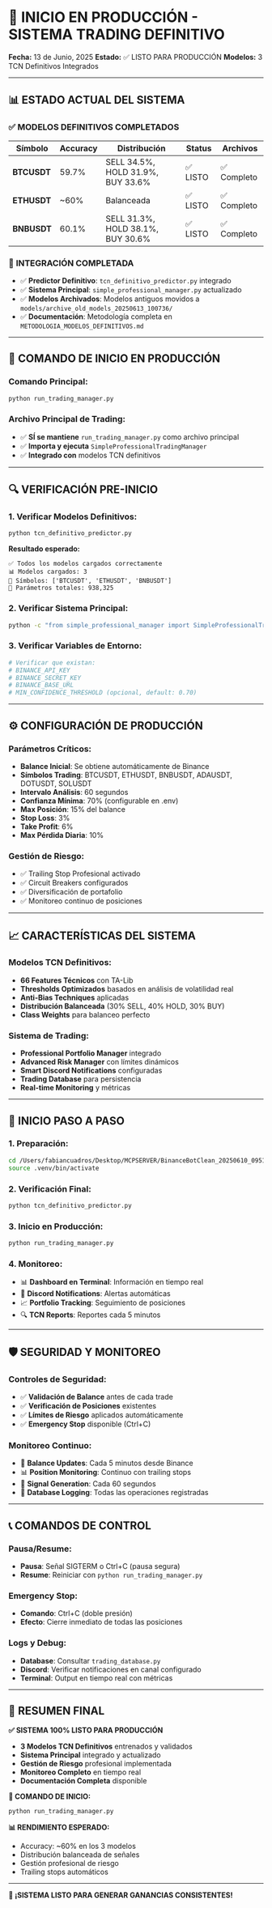 # 🚀 INICIO EN PRODUCCIÓN - SISTEMA TRADING DEFINITIVO

**Fecha:** 13 de Junio, 2025
**Estado:** ✅ LISTO PARA PRODUCCIÓN
**Modelos:** 3 TCN Definitivos Integrados

---

## 📊 ESTADO ACTUAL DEL SISTEMA

### ✅ **MODELOS DEFINITIVOS COMPLETADOS**

| Símbolo | Accuracy | Distribución | Status | Archivos |
|---------|----------|--------------|--------|----------|
| **BTCUSDT** | 59.7% | SELL 34.5%, HOLD 31.9%, BUY 33.6% | ✅ LISTO | ✅ Completo |
| **ETHUSDT** | ~60% | Balanceada | ✅ LISTO | ✅ Completo |
| **BNBUSDT** | 60.1% | SELL 31.3%, HOLD 38.1%, BUY 30.6% | ✅ LISTO | ✅ Completo |

### 🔧 **INTEGRACIÓN COMPLETADA**

- ✅ **Predictor Definitivo**: `tcn_definitivo_predictor.py` integrado
- ✅ **Sistema Principal**: `simple_professional_manager.py` actualizado
- ✅ **Modelos Archivados**: Modelos antiguos movidos a `models/archive_old_models_20250613_100736/`
- ✅ **Documentación**: Metodología completa en `METODOLOGIA_MODELOS_DEFINITIVOS.md`

---

## 🚀 COMANDO DE INICIO EN PRODUCCIÓN

### **Comando Principal:**
```bash
python run_trading_manager.py
```

### **Archivo Principal de Trading:**
- ✅ **SÍ se mantiene** `run_trading_manager.py` como archivo principal
- ✅ **Importa y ejecuta** `SimpleProfessionalTradingManager`
- ✅ **Integrado con** modelos TCN definitivos

---

## 🔍 VERIFICACIÓN PRE-INICIO

### 1. **Verificar Modelos Definitivos:**
```bash
python tcn_definitivo_predictor.py
```
**Resultado esperado:**
```
✅ Todos los modelos cargados correctamente
📊 Modelos cargados: 3
🎯 Símbolos: ['BTCUSDT', 'ETHUSDT', 'BNBUSDT']
🧠 Parámetros totales: 938,325
```

### 2. **Verificar Sistema Principal:**
```bash
python -c "from simple_professional_manager import SimpleProfessionalTradingManager; print('✅ Sistema listo')"
```

### 3. **Verificar Variables de Entorno:**
```bash
# Verificar que existan:
# BINANCE_API_KEY
# BINANCE_SECRET_KEY
# BINANCE_BASE_URL
# MIN_CONFIDENCE_THRESHOLD (opcional, default: 0.70)
```

---

## ⚙️ CONFIGURACIÓN DE PRODUCCIÓN

### **Parámetros Críticos:**

- **Balance Inicial**: Se obtiene automáticamente de Binance
- **Símbolos Trading**: BTCUSDT, ETHUSDT, BNBUSDT, ADAUSDT, DOTUSDT, SOLUSDT
- **Intervalo Análisis**: 60 segundos
- **Confianza Mínima**: 70% (configurable en .env)
- **Max Posición**: 15% del balance
- **Stop Loss**: 3%
- **Take Profit**: 6%
- **Max Pérdida Diaria**: 10%

### **Gestión de Riesgo:**
- ✅ Trailing Stop Profesional activado
- ✅ Circuit Breakers configurados
- ✅ Diversificación de portafolio
- ✅ Monitoreo continuo de posiciones

---

## 📈 CARACTERÍSTICAS DEL SISTEMA

### **Modelos TCN Definitivos:**
- **66 Features Técnicos** con TA-Lib
- **Thresholds Optimizados** basados en análisis de volatilidad real
- **Anti-Bias Techniques** aplicadas
- **Distribución Balanceada** (30% SELL, 40% HOLD, 30% BUY)
- **Class Weights** para balanceo perfecto

### **Sistema de Trading:**
- **Professional Portfolio Manager** integrado
- **Advanced Risk Manager** con límites dinámicos
- **Smart Discord Notifications** configuradas
- **Trading Database** para persistencia
- **Real-time Monitoring** y métricas

---

## 🎯 INICIO PASO A PASO

### **1. Preparación:**
```bash
cd /Users/fabiancuadros/Desktop/MCPSERVER/BinanceBotClean_20250610_095103
source .venv/bin/activate
```

### **2. Verificación Final:**
```bash
python tcn_definitivo_predictor.py
```

### **3. Inicio en Producción:**
```bash
python run_trading_manager.py
```

### **4. Monitoreo:**
- 📊 **Dashboard en Terminal**: Información en tiempo real
- 💬 **Discord Notifications**: Alertas automáticas
- 📈 **Portfolio Tracking**: Seguimiento de posiciones
- 🔍 **TCN Reports**: Reportes cada 5 minutos

---

## 🛡️ SEGURIDAD Y MONITOREO

### **Controles de Seguridad:**
- ✅ **Validación de Balance** antes de cada trade
- ✅ **Verificación de Posiciones** existentes
- ✅ **Límites de Riesgo** aplicados automáticamente
- ✅ **Emergency Stop** disponible (Ctrl+C)

### **Monitoreo Continuo:**
- 🔄 **Balance Updates**: Cada 5 minutos desde Binance
- 📊 **Position Monitoring**: Continuo con trailing stops
- 🎯 **Signal Generation**: Cada 60 segundos
- 💾 **Database Logging**: Todas las operaciones registradas

---

## 📞 COMANDOS DE CONTROL

### **Pausa/Resume:**
- **Pausa**: Señal SIGTERM o Ctrl+C (pausa segura)
- **Resume**: Reiniciar con `python run_trading_manager.py`

### **Emergency Stop:**
- **Comando**: Ctrl+C (doble presión)
- **Efecto**: Cierre inmediato de todas las posiciones

### **Logs y Debug:**
- **Database**: Consultar `trading_database.py`
- **Discord**: Verificar notificaciones en canal configurado
- **Terminal**: Output en tiempo real con métricas

---

## 🎉 RESUMEN FINAL

**✅ SISTEMA 100% LISTO PARA PRODUCCIÓN**

- **3 Modelos TCN Definitivos** entrenados y validados
- **Sistema Principal** integrado y actualizado
- **Gestión de Riesgo** profesional implementada
- **Monitoreo Completo** en tiempo real
- **Documentación Completa** disponible

**🚀 COMANDO DE INICIO:**
```bash
python run_trading_manager.py
```

**📊 RENDIMIENTO ESPERADO:**
- Accuracy: ~60% en los 3 modelos
- Distribución balanceada de señales
- Gestión profesional de riesgo
- Trailing stops automáticos

---

**🎯 ¡SISTEMA LISTO PARA GENERAR GANANCIAS CONSISTENTES!**
